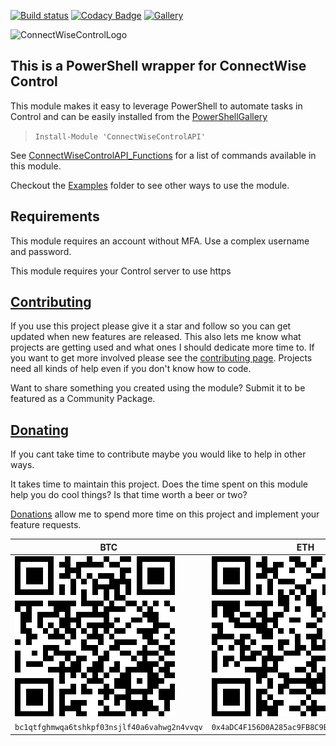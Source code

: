 [![Build status](https://ci.appveyor.com/api/projects/status/gkmh0h0234s1x7rt?svg=true)](https://ci.appveyor.com/project/christaylorcodes/ConnectWiseControlAPI)
[![Codacy Badge](https://api.codacy.com/project/badge/Grade/8aa3633cda3d41d5baa5e9f595b8124f)](https://www.codacy.com/manual/christaylorcodes/ConnectWiseControlAPI?utm_source=github.com&amp;utm_medium=referral&amp;utm_content=christaylorcodes/ConnectWiseControlAPI&amp;utm_campaign=Badge_Grade)
[![Gallery](https://img.shields.io/powershellgallery/v/ConnectWiseControlAPI?label=PS%20Gallery&logo=powershell&logoColor=white)](https://www.powershellgallery.com/packages/ConnectWiseControlAPI)

![ConnectWiseControlLogo](https://www.connectwise.com/globalassets/media/logos/company/product/control/control-horiz-master.png)


## This is a PowerShell wrapper for ConnectWise Control

This module makes it easy to leverage PowerShell to automate tasks in Control and can be easily installed from the [PowerShellGallery](https://www.powershellgallery.com/packages/ConnectWiseControlAPI)

> `Install-Module 'ConnectWiseControlAPI'`

See [ConnectWiseControlAPI_Functions](ConnectWiseControlAPI_Functions.md) for a list of commands available in this module.

Checkout the [Examples](https://github.com/christaylorcodes/ConnectWiseControlAPI/tree/master/Examples) folder to see other ways to use the module.

## Requirements

This module requires an account without MFA. Use a complex username and password.

This module requires your Control server to use https

## [Contributing](CONTRIBUTING.md)

If you use this project please give it a star and follow so you can get updated when new features are released. This also lets me know what projects are getting used and what ones I should dedicate more time to. If you want to get more involved please see the [contributing page](CONTRIBUTING.md). Projects need all kinds of help even if you don't know how to code.

Want to share something you created using the module? Submit it to be featured as a Community Package.

## [Donating](https://paypal.me/ChrisTaylorCodes)

If you cant take time to contribute maybe you would like to help in other ways.

It takes time to maintain this project. Does the time spent on this module help you do cool things? Is that time worth a beer or two?

[Donations](https://paypal.me/ChrisTaylorCodes) allow me to spend more time on this project and implement your feature requests.

| BTC                                                                                                          | ETH                                                                                                          |
| ------------------------------------------------------------------------------------------------------------ | ------------------------------------------------------------------------------------------------------------ |
| ![bc1qtfghmwqa6tshkpf03nsjlf40a6vahwg2n4vvqv](./Donate/BTC.png "bc1qtfghmwqa6tshkpf03nsjlf40a6vahwg2n4vvqv") | ![0x4aDC4F156D0A285ac9FB8C9Bd1513fe64FE35F1B](./Donate/ETH.png "0x4aDC4F156D0A285ac9FB8C9Bd1513fe64FE35F1B") |
| `bc1qtfghmwqa6tshkpf03nsjlf40a6vahwg2n4vvqv`                                                                 | `0x4aDC4F156D0A285ac9FB8C9Bd1513fe64FE35F1B`                                                                 |
